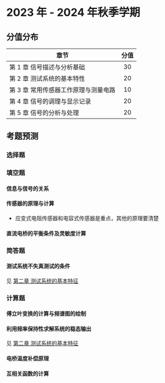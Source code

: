 # 2023 年 - 2024 年秋季学期

## 分值分布

| 章节                                 | 分值 |
| ------------------------------------ | :----: |
| 第 1 章 信号描述与分析基础           | 30   |
| 第 2 章 测试系统的基本特性           | 20   |
| 第 3 章 常用传感器工作原理与测量电路 | 10   |
| 第 4 章 信号的调理与显示记录         | 20   |
| 第 5 章 信号的分析与处理             | 20   |

## 考题预测

### 选择题

### 填空题

#### 信息与信号的关系

#### 传感器的原理与计算

- 应变式电阻传感器和电容式传感器是重点，其他的原理要清楚

#### 直流电桥的平衡条件及灵敏度计算

### 简答题

#### 测试系统不失真测试的条件

见 [第二章 测试系统的基本特征](../../2-test_system#测试系统不失真测试条件)

### 计算题

#### 傅立叶变换的计算与频谱图的绘制

#### 利用频率保持性求解系统的稳态输出

见 [第二章 测试系统的基本特征](../../2-test_system#利用频率保持性求解系统的稳态输出)

#### 电桥温度补偿原理

#### 互相关函数的计算
